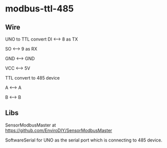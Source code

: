 # modbus-ttl-485
## Wire

UNO to TTL convert
DI <--> 8 as TX

SO <--> 9 as RX

GND <--> GND

VCC <--> 5V

TTL convert to 485 device

A <--> A

B <--> B

## Libs
SensorModbusMaster at https://github.com/EnviroDIY/SensorModbusMaster

SoftwareSerial for UNO as the serial port which is connecting to 485 device.


